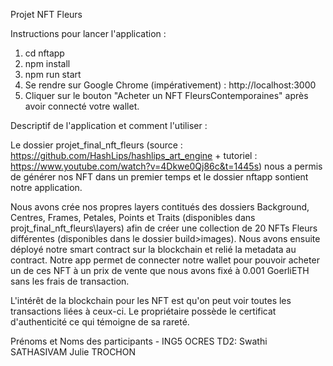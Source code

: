 Projet NFT Fleurs

Instructions pour lancer l'application :

1. cd nftapp
2. npm install
3. npm run start
4. Se rendre sur Google Chrome (impérativement) : http://localhost:3000
5. Cliquer sur le bouton "Acheter un NFT FleursContemporaines" après avoir connecté votre wallet.


Descriptif de l'application et comment l'utiliser :

Le dossier projet_final_nft_fleurs (source : https://github.com/HashLips/hashlips_art_engine + tutoriel : https://www.youtube.com/watch?v=4Dkwe0Qj86c&t=1445s) nous a permis de générer nos NFT dans un premier temps et le dossier nftapp sontient notre application.

Nous avons crée nos propres layers contitués des dossiers Background, Centres, Frames, Petales, Points et Traits (disponibles dans projt_final_nft_fleurs\layers) afin de créer une collection de 20 NFTs Fleurs différentes (disponibles dans le dossier build>images).
Nous avons ensuite déployé notre smart contract sur la blockchain et relié la metadata au contract.
Notre app permet de connecter notre wallet pour pouvoir acheter un de ces NFT à un prix de vente que nous avons fixé à 0.001 GoerliETH sans les frais de transaction.

L'intérêt de la blockchain pour les NFT est qu'on peut voir toutes les transactions liées à ceux-ci. Le propriétaire possède le certificat d'authenticité ce qui témoigne de sa rareté.

Prénoms et Noms des participants - ING5 OCRES TD2: 
Swathi SATHASIVAM
Julie TROCHON
